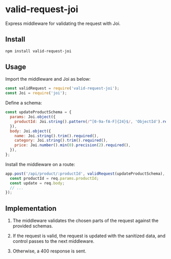 # valid-request-joi
Express middleware for validating the request with Joi.

## Install
```bash
npm install valid-request-joi
```

## Usage
Import the middleware and Joi as below:
```js
const validRequest = require('valid-request-joi');
const Joi = require('joi');
```

Define a schema:
```js
const updateProductSchema = {
  params: Joi.object({
    productId: Joi.string().pattern(/^[0-9a-fA-F]{24}$/, 'ObjectId').required()
  }),
  body: Joi.object({
    name: Joi.string().trim().required(),
    category: Joi.string().trim().required(),
    price: Joi.number().min(0).precision(2).required(),
  }),
};
```

Install the middleware on a route:
```js
app.post('/api/product/:productId', validRequest(updateProductSchema), (req, res, next) => {
  const productId = req.params.productId;
  const update = req.body;
  // ... 
});
```

## Implementation
1. The middleware validates the chosen parts of the request against the provided schemas.

2. If the request is valid, the request is updated with the sanitized data, and control passes to the next middleware.

3. Otherwise, a 400 response is sent.
